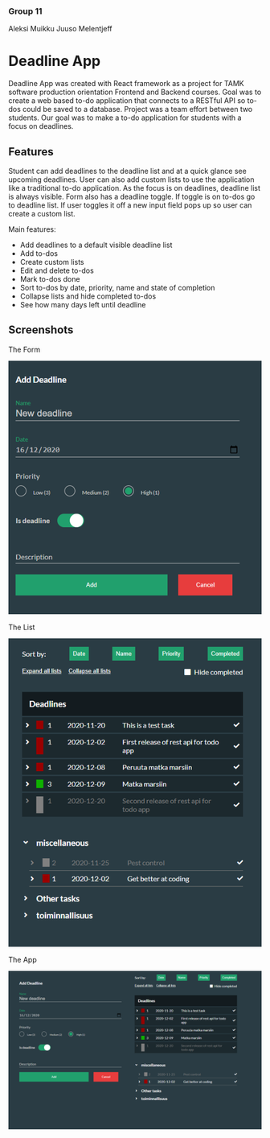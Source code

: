 ### Group 11
Aleksi Muikku
Juuso Melentjeff

# Deadline App

Deadline App was created with React framework as a project for TAMK software production orientation Frontend and Backend courses. Goal was to create a web based to-do application that connects to a RESTful API so to-dos could be saved to a database. Project was a team effort between two students. Our goal was to make a to-do application for students with a focus on deadlines.

## Features

Student can add deadlines to the deadline list and at a quick glance see upcoming deadlines. User can also add custom lists to use the application like a traditional to-do application. As the focus is on deadlines, deadline list is always visible. Form also has a deadline toggle. If toggle is on to-dos go to deadline list. If user toggles it off a new input field pops up so user can create a custom list.

Main features:
- Add deadlines to a default visible deadline list
- Add to-dos
- Create custom lists
- Edit and delete to-dos
- Mark to-dos done
- Sort to-dos by date, priority, name and state of completion
- Collapse lists and hide completed to-dos
- See how many days left until deadline

## Screenshots

The Form

![The form](form.PNG)

The List

![The lists](list.PNG)

The App

![The App](app.PNG)
